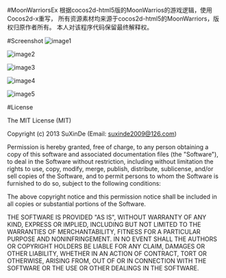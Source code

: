 #MoonWarriorsEx
根据cocos2d-html5版的MoonWarrios的游戏逻辑，使用Cocos2d-x重写，
所有资源素材均来源于cocos2d-html5的MoonWarriors，版权归原作者所有。
本人对该程序代码保留最终解释权。 

#Screenshot
![image1](https://raw.github.com/suxinde2009/MoonWarriorsEx/master/snapshot01.PNG)

![image2](https://raw.github.com/suxinde2009/MoonWarriorsEx/master/snapshot02.PNG)

![image3](https://raw.github.com/suxinde2009/MoonWarriorsEx/master/snapshot03.PNG)

![image4](https://raw.github.com/suxinde2009/MoonWarriorsEx/master/snapshot04.PNG)

![image5](https://raw.github.com/suxinde2009/MoonWarriorsEx/master/snapshot05.png)

#License

The MIT License (MIT)

Copyright (c) 2013 SuXinDe (Email: suxinde2009@126.com)

Permission is hereby granted, free of charge, to any person obtaining a copy
of this software and associated documentation files (the "Software"), to deal
in the Software without restriction, including without limitation the rights
to use, copy, modify, merge, publish, distribute, sublicense, and/or sell
copies of the Software, and to permit persons to whom the Software is
furnished to do so, subject to the following conditions:

The above copyright notice and this permission notice shall be included in
all copies or substantial portions of the Software.

THE SOFTWARE IS PROVIDED "AS IS", WITHOUT WARRANTY OF ANY KIND, EXPRESS OR
IMPLIED, INCLUDING BUT NOT LIMITED TO THE WARRANTIES OF MERCHANTABILITY,
FITNESS FOR A PARTICULAR PURPOSE AND NONINFRINGEMENT. IN NO EVENT SHALL THE
AUTHORS OR COPYRIGHT HOLDERS BE LIABLE FOR ANY CLAIM, DAMAGES OR OTHER
LIABILITY, WHETHER IN AN ACTION OF CONTRACT, TORT OR OTHERWISE, ARISING FROM,
OUT OF OR IN CONNECTION WITH THE SOFTWARE OR THE USE OR OTHER DEALINGS IN
THE SOFTWARE.
